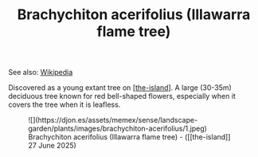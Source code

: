 ﻿---
backlinks:
- title: Plants
  url: /memex/sense/landscape-garden/plants/plants.html
photos:
  1:
    date: 2025-06-27 13:39:04
    description: None
    filename: B3000A64-F372-4D75-A68F-0FD1B98A93B2.heic
    latitude: -27.53902
    longitude: 152.05587783333334
    memexFilename: https://djon.es/assets/memex/sense/landscape-garden/plants/images/brachychiton-acerifolius/1.jpeg
    title: None
tags: plants, trees, native
title: Brachychiton acerifolius (Illawarra flame tree)
type: plant
---
See also: [Wikipedia](https://en.wikipedia.org/wiki/Brachychiton_acerifolius)

Discovered as a young extant tree on [[the-island]]. A large (30-35m) deciduous tree known for red bell-shaped flowers, especially when it covers the tree when it is leafless.

<figure markdown>
![](https://djon.es/assets/memex/sense/landscape-garden/plants/images/brachychiton-acerifolius/1.jpeg)
<caption>Brachychiton acerifolius (Illawarra flame tree) - ([[the-island]] 27 June 2025)</caption>
</figure>


[//begin]: # "Autogenerated link references for markdown compatibility"
[the-island]: ../the-island "The Island"
[//end]: # "Autogenerated link references"